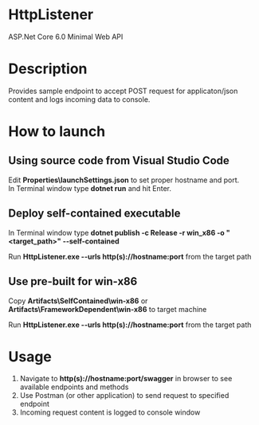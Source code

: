 # HttpListener
ASP.Net Core 6.0 Minimal Web API

# Description
Provides sample endpoint to accept POST request for applicaton/json content and logs incoming data to console.

# How to launch
## Using source code from Visual Studio Code
Edit __Properties\launchSettings.json__ to set proper hostname and port.  
In Terminal window type __dotnet run__ and hit Enter.

## Deploy self-contained executable
In Terminal window type __dotnet publish -c Release -r win_x86 -o "<target_path>" --self-contained__  

Run __HttpListener.exe --urls http(s)://hostname:port__ from the target path

## Use pre-built for win-x86
Copy __Artifacts\SelfContained\win-x86__ or __Artifacts\FrameworkDependent\win-x86__ to target machine

Run __HttpListener.exe --urls http(s)://hostname:port__ from the target path

# Usage
1. Navigate to __http(s)://hostname:port/swagger__ in browser to see available endpoints and methods  
2. Use Postman (or other application) to send request to specified endpoint  
3. Incoming request content is logged to console window  
